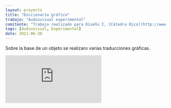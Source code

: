 ```yaml
---
layout: proyecto
title: "Diccionario gráfico"
trabajo: "Audiovisual experimental"
comitente: "Trabajo realizado para Diseño I, [Cátedra Rico](http://www.catedrarico.com.ar), FADU--UBA."
tags: [Audiovisual, Experimental]
date: 2011-06-30
---
```


Sobre la base de un objeto se realizaro varias traducciones gráficas.

<div class="embed-container"><iframe src="https://player.vimeo.com/video/25803793?title=0&byline=0&portrait=0" frameborder="0" webkitAllowFullScreen mozallowfullscreen allowFullScreen></iframe></div>
